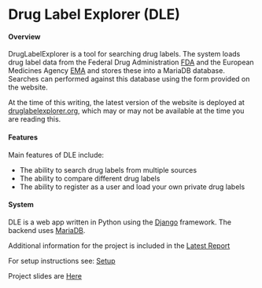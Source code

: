 # Drug Label Explorer (DLE)

#### Overview

DrugLabelExplorer is a tool for searching drug labels. The system loads drug label data from the Federal Drug Administration [FDA](https://labels.fda.gov/) and the European Medicines Agency [EMA](https://www.ema.europa.eu/en/medicines) and stores these into a MariaDB database. Searches can performed against this database using the form provided on the website.

At the time of this writing, the latest version of the website is deployed at [druglabelexplorer.org](https://druglabelexplorer.org), which may or may not be available at the time you are reading this.

#### Features

Main features of DLE include:

- The ability to search drug labels from multiple sources
- The ability to compare different drug labels
- The ability to register as a user and load your own private drug labels

#### System

DLE is a web app written in Python using the [Django](https://www.djangoproject.com/) framework. The backend uses [MariaDB](https://mariadb.org/).

Additional information for the project is included in the [Latest Report](./docs/report.pdf)

For setup instructions see: [Setup](./docs/setup/readme.md)

Project slides are [Here](./docs/dle.pdf)

